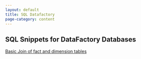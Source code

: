 ```yaml
---
layout: default
title: SQL Datafactory
page-category: content
---
```


## SQL Snippets for DataFactory Databases
[Basic Join of fact and dimension tables](df_basic_join)

